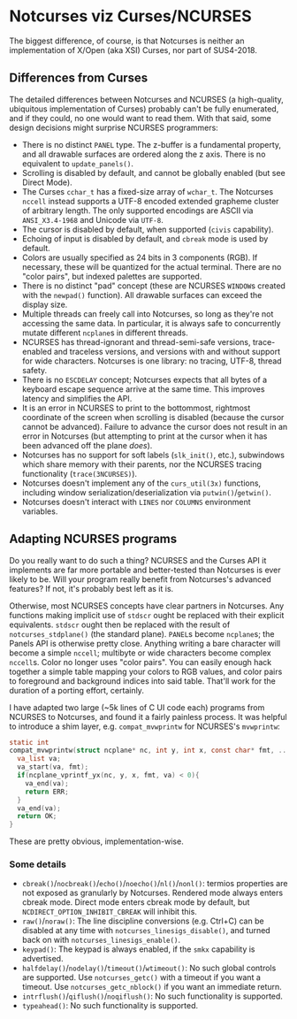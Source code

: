 # Notcurses viz Curses/NCURSES

The biggest difference, of course, is that Notcurses is neither an
implementation of X/Open (aka XSI) Curses, nor part of SUS4-2018.

## Differences from Curses

The detailed differences between Notcurses and NCURSES (a high-quality, ubiquitous
implementation of Curses) probably can't be fully enumerated, and if they
could, no one would want to read them. With that said, some design decisions
might surprise NCURSES programmers:

* There is no distinct `PANEL` type. The z-buffer is a fundamental property,
  and all drawable surfaces are ordered along the z axis. There is no
  equivalent to `update_panels()`.
* Scrolling is disabled by default, and cannot be globally enabled (but
  see Direct Mode).
* The Curses `cchar_t` has a fixed-size array of `wchar_t`. The Notcurses
  `nccell` instead supports a UTF-8 encoded extended grapheme cluster of
  arbitrary length. The only supported encodings are ASCII via `ANSI_X3.4-1968`
  and Unicode via `UTF-8`.
* The cursor is disabled by default, when supported (`civis` capability).
* Echoing of input is disabled by default, and `cbreak` mode is used by default.
* Colors are usually specified as 24 bits in 3 components (RGB). If necessary,
  these will be quantized for the actual terminal. There are no "color pairs",
  but indexed palettes are supported.
* There is no distinct "pad" concept (these are NCURSES `WINDOW`s created with
  the `newpad()` function). All drawable surfaces can exceed the display size.
* Multiple threads can freely call into Notcurses, so long as they're not
  accessing the same data. In particular, it is always safe to concurrently
  mutate different `ncplane`s in different threads.
* NCURSES has thread-ignorant and thread-semi-safe versions, trace-enabled and
  traceless versions, and versions with and without support for wide characters.
  Notcurses is one library: no tracing, UTF-8, thread safety.
* There is no `ESCDELAY` concept; Notcurses expects that all bytes of a
  keyboard escape sequence arrive at the same time. This improves latency
  and simplifies the API.
* It is an error in NCURSES to print to the bottommost, rightmost coordinate of
  the screen when scrolling is disabled (because the cursor cannot be advanced).
  Failure to advance the cursor does not result in an error in Notcurses (but
  attempting to print at the cursor when it has been advanced off the plane *does*).
* Notcurses has no support for soft labels (`slk_init()`, etc.), subwindows
  which share memory with their parents, nor the NCURSES tracing functionality
  (`trace(3NCURSES)`).
* Notcurses doesn't implement any of the `curs_util(3x)` functions, including
  window serialization/deserialization via `putwin()`/`getwin()`.
* Notcurses doesn't interact with `LINES` nor `COLUMNS` environment variables.

## Adapting NCURSES programs

Do you really want to do such a thing? NCURSES and the Curses API it implements
are far more portable and better-tested than Notcurses is ever likely to be.
Will your program really benefit from Notcurses's advanced features? If not,
it's probably best left as it is.

Otherwise, most NCURSES concepts have clear partners in Notcurses. Any functions
making implicit use of `stdscr` ought be replaced with their explicit
equivalents. `stdscr` ought then be replaced with the result of
`notcurses_stdplane()` (the standard plane). `PANEL`s become `ncplane`s; the
Panels API is otherwise pretty close. Anything writing a bare character will
become a simple `nccell`; multibyte or wide characters become complex `nccell`s.
Color no longer uses "color pairs". You can easily enough hack together a
simple table mapping your colors to RGB values, and color pairs to foreground
and background indices into said table. That'll work for the duration of a
porting effort, certainly.

I have adapted two large (~5k lines of C UI code each) programs from NCURSES to
Notcurses, and found it a fairly painless process. It was helpful to introduce
a shim layer, e.g. `compat_mvwprintw` for NCURSES's `mvwprintw`:

```c
static int
compat_mvwprintw(struct ncplane* nc, int y, int x, const char* fmt, ...){
  va_list va;
  va_start(va, fmt);
  if(ncplane_vprintf_yx(nc, y, x, fmt, va) < 0){
    va_end(va);
    return ERR;
  }
  va_end(va);
  return OK;
}
```

These are pretty obvious, implementation-wise.

### Some details

* `cbreak()`/`nocbreak()`/`echo()`/`noecho()`/`nl()`/`nonl()`: termios
  properties are not exposed as granularly by Notcurses. Rendered mode
  always enters cbreak mode. Direct mode enters cbreak mode by default,
  but `NCDIRECT_OPTION_INHIBIT_CBREAK` will inhibit this.
* `raw()`/`noraw()`: The line discipline conversions (e.g. Ctrl+C) can be
  disabled at any time with `notcurses_linesigs_disable()`, and turned back on
  with `notcurses_linesigs_enable()`.
* `keypad()`: The keypad is always enabled, if the `smkx`
  capability is advertised.
* `halfdelay()`/`nodelay()`/`timeout()`/`wtimeout()`: No such global controls
  are supported. Use `notcurses_getc()` with a timeout if you want a timeout.
  Use `notcurses_getc_nblock()` if you want an immediate return.
* `intrflush()`/`qiflush()`/`noqiflush()`: No such functionality is supported.
* `typeahead()`: No such functionality is supported.
